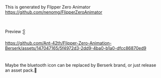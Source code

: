 This is generated by Flipper Zero Animator https://github.com/nenomg/FlipperZeroAnimator
#
Preview 𒉭

https://github.com/Ant-42th/Flipper-Zero-Animation-Berserk/assets/147047165/5f4972d3-2dd9-4ba0-b1a0-dfcc86870ed9
#
Maybe the bluetooth icon can be replaced by Berserk brand, or just release an asset pack.🤔
